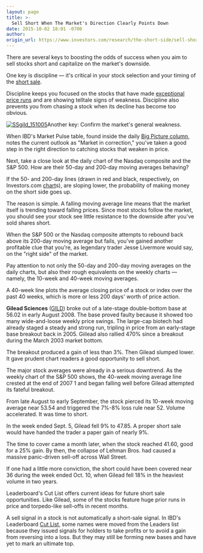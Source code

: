```yaml
---
layout: page
title: >-
  Sell Short When The Market's Direction Clearly Points Down
date: 2015-10-02 18:01 -0700
author: 
origin_url: https://www.investors.com/research/the-short-side/sell-short-when-the-markets-direction-clearly-points-down
---
```





There are several keys to boosting the odds of success when you aim to sell stocks short and capitalize on the market's downside.


One key is discipline — it's critical in your stock selection and your timing of the [short sale](http://news.investors.com/investing/the-short-side.htm).


Discipline keeps you focused on the stocks that have made [exceptional price runs](http://news.investors.com/investing-the-short-side/040215-746318-how-is-netflix-stock.htm) and are showing telltale signs of weakness. Discipline also prevents you from chasing a stock when its decline has become too obvious.


[![SSgild_151005](https://www.investors.com/wp-content/uploads/2015/10/SSgild_151005.gif)](https://www.investors.com/wp-content/uploads/2015/10/SSgild_151005.gif)Another key: Confirm the market's general weakness.


When IBD's Market Pulse table, found inside the daily [Big Picture column](http://news.investors.com/investing/big-picture.htm), notes the current outlook as "Market in correction," you've taken a good step in the right direction to catching stocks that weaken in price.


Next, take a close look at the daily chart of the Nasdaq composite and the S&P 500. How are their 50-day and 200-day moving averages behaving?


If the 50- and 200-day lines (drawn in red and black, respectively, on Investors.com [chart](http://research.investors.com/ibd-charts.aspx?cht=pvc&type=daily&symbol=0NDQC)s), are sloping lower, the probability of making money on the short side goes up.


The reason is simple. A falling moving average line means that the market itself is trending toward falling prices. Since most stocks follow the market, you should see your stock see little resistance to the downside after you've sold shares short.


When the S&P 500 or the Nasdaq composite attempts to rebound back above its 200-day moving average but fails, you've gained another profitable clue that you're, as legendary trader Jesse Livermore would say, on the "right side" of the market.


Pay attention to not only the 50-day and 200-day moving averages on the daily charts, but also their rough equivalents on the weekly charts — namely, the 10-week and 40-week moving averages.


A 40-week line plots the average closing price of a stock or index over the past 40 weeks, which is more or less 200 days' worth of price action.


**Gilead Sciences** ([GILD](https://research.investors.com/quote.aspx?symbol=GILD)) broke out of a late-stage double-bottom base at 56.02 in early August 2008. The base proved faulty because it showed too many wide-and-loose weekly price swings. The large-cap biotech had already staged a steady and strong run, tripling in price from an early-stage base breakout back in 2005. Giilead also rallied 470% since a breakout during the March 2003 market bottom.


The breakout produced a gain of less than 3%. Then Gilead slumped lower. It gave prudent chart readers a good opportunity to sell short.


The major stock averages were already in a serious downtrend. As the weekly chart of the S&P 500 shows, the 40-week moving average line crested at the end of 2007 1 and began falling well before Gilead attempted its fateful breakout.


From late August to early September, the stock pierced its 10-week moving average near 53.54 and triggered the 7%-8% loss rule near 52. Volume accelerated. It was time to short.


In the week ended Sept. 5, Gilead fell 9% to 47.85. A proper short sale would have handed the trader a paper gain of nearly 9%.


The time to cover came a month later, when the stock reached 41.60, good for a 25% gain. By then, the collapse of Lehman Bros. had caused a massive panic-driven sell-off across Wall Street.


If one had a little more conviction, the short could have been covered near 36 during the week ended Oct. 10, when Gilead fell 18% in the heaviest volume in two years.


Leaderboard's Cut List offers current ideas for future short sale opportunities. Like Gilead, some of the stocks feature huge prior runs in price and torpedo-like sell-offs in recent months.


A sell signal in a stock is not automatically a short-sale signal. In IBD's Leaderboard [Cut List](http://leaderboard.investors.com/leaderboard/cutlist/), some names were moved from the Leaders list because they issued signals for holders to take profits or to avoid a gain from reversing into a loss. But they may still be forming new bases and have yet to mark an ultimate top.




